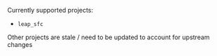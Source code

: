 
Currently supported projects:
- `leap_sfc` 

Other projects are stale / need to be updated to account for upstream changes
